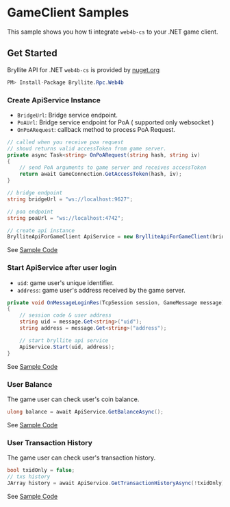 # GameClient Samples
This sample shows you how ti integrate `web4b-cs` to your .NET game client.

## Get Started

Bryllite API for .NET `web4b-cs` is provided by [nuget.org](https://www.nuget.org/packages/Bryllite.Rpc.Web4b/)

~~~c#
PM> Install-Package Bryllite.Rpc.Web4b
~~~

### Create ApiService Instance
* `BridgeUrl`: Bridge service endpoint.
* `PoAUrl`: Bridge service endpoint for PoA ( supported only websocket )
* `OnPoARequest`: callback method to process PoA Request.

~~~c#
// called when you receive poa request
// shoud returns valid accessToken from game server.
private async Task<string> OnPoARequest(string hash, string iv)
{
    // send PoA arguments to game server and receives accessToken
    return await GameConnection.GetAccessToken(hash, iv);
}

// bridge endpoint
string bridgeUrl = "ws://localhost:9627";

// poa endpoint
string poaUrl = "ws://localhost:4742";

// create api instance
BrylliteApiForGameClient ApiService = new BrylliteApiForGameClient(bridgeUrl, poaUrl, OnPoARequest);

~~~

See [Sample Code](https://github.com/bryllite/web4b-cs-samples/blob/1b046477d50363590bd0eae3b009d642da1f431c/Bryllite.App.Sample.TcpGameClient/GameClient.cs#L54)


### Start ApiService after user login
* `uid`: game user's unique identifier.
* `address`: game user's address received by the game server.

~~~c#
private void OnMessageLoginRes(TcpSession session, GameMessage message)
{
    // session code & user address
    string uid = message.Get<string>("uid");
    string address = message.Get<string>("address");

    // start bryllite api service
    ApiService.Start(uid, address);
}
~~~

See [Sample Code](https://github.com/bryllite/web4b-cs-samples/blob/1b046477d50363590bd0eae3b009d642da1f431c/Bryllite.App.Sample.TcpGameClient/GameClient.cs#L226)


### User Balance
The game user can check user's coin balance.

~~~c#
ulong balance = await ApiService.GetBalanceAsync();
~~~

See [Sample Code](https://github.com/bryllite/web4b-cs-samples/blob/1b046477d50363590bd0eae3b009d642da1f431c/Bryllite.App.Sample.TcpGameClient/GameClientApp.cs#L150)

### User Transaction History
The game user can check user's transaction history.

~~~c#
bool txidOnly = false;
// txs history
JArray history = await ApiService.GetTransactionHistoryAsync(!txidOnly);
~~~

See [Sample Code](https://github.com/bryllite/web4b-cs-samples/blob/1b046477d50363590bd0eae3b009d642da1f431c/Bryllite.App.Sample.TcpGameClient/GameClientApp.cs#L183)

